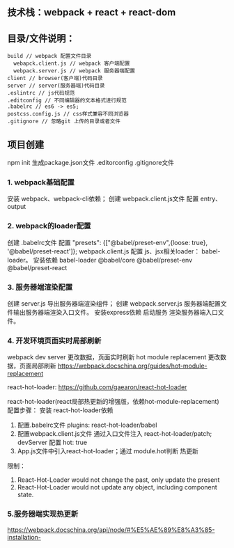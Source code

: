 
## 技术栈：webpack + react + react-dom

## 目录/文件说明：
    build // webpack 配置文件目录
      webapck.client.js // webpack 客户端配置
      webpack.server.js // webpack 服务器端配置
    client // browser(客户端)代码目录
    server // server(服务器端)代码目录
    .eslintrc // js代码规范
    .editconfig // 不同编辑器的文本格式进行规范
    .babelrc // es6 -> es5;
    postcss.config.js // css样式兼容不同浏览器
    .gitignore // 忽略git 上传的目录或者文件


## 项目创建
  npm init 生成package.json文件
  .editorconfig
  .gitignore文件

### 1. webpack基础配置
安装 webpack、webpack-cli依赖；
创建 webpack.client.js文件 配置 entry、output

### 2. webpack的loader配置
创建 .babelrc文件 配置 "presets": {["@babel/preset-env",{loose: true}, '@babel/preset-react']};
webpack.client.js 配置 js、jsx相关loader： babel-loader。
安装依赖 babel-loader
@babel/core
@babel/preset-env
@babel/preset-react

### 3. 服务器端渲染配置
创建 server.js 导出服务器端渲染组件；
创建 webpack.server.js 服务器端配置文件输出服务器端渲染入口文件。
安装express依赖 启动服务 渲染服务器端入口文件。

### 4. 开发环境页面实时局部刷新
 webpack dev server 更改数据，页面实时刷新
 hot module replacement 更改数据，页面局部刷新
 https://webpack.docschina.org/guides/hot-module-replacement

 react-hot-loader: https://github.com/gaearon/react-hot-loader

react-hot-loader(react局部热更新的增强版，依赖hot-module-replacement)
配置步骤：
安装 react-hot-loader依赖
1. 配置.babelrc文件 plugins: react-hot-loader/babel
2. 配置webpack.client.js文件 通过入口文件注入 react-hot-loader/patch; devServer 配置 hot: true
3. App.js文件中引入react-hot-loader；通过 module.hot判断 热更新

限制：
1. React-Hot-Loader would not change the past, only update the present
2. React-Hot-Loader would not update any object, including component state.

### 5.服务器端实现热更新
https://webpack.docschina.org/api/node/#%E5%AE%89%E8%A3%85-installation-




